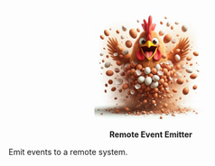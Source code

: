 <p align="center">
    <img height="200" src="https://raw.githubusercontent.com/gallolabs/remote-ee/main/logo_w200.jpeg">
  <p align="center"><strong>Remote Event Emitter</strong></p>
</p>

Emit events to a remote system.
